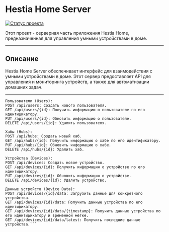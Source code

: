 # Hestia Home Server

[![Статус проекта](https://img.shields.io/badge/Статус-в_разработке-blue.svg)]()

Этот проект - серверная часть приложения Hestia Home, предназначенная для управления умными устройствами в доме.
***
## Описание
Hestia Home Server обеспечивает интерфейс для взаимодействия с умными устройствами в доме. Этот сервер предоставляет API для управления и мониторинга устройств, а также для автоматизации домашних задач.
***
```    
Пользователи (Users):
POST /api/users: Создать нового пользователя.
GET /api/users/{id}: Получить информацию о пользователе по его идентификатору.
PUT /api/users/{id}: Обновить информацию о пользователе.
DELETE /api/users/{id}: Удалить пользователя.

Хабы (Hubs):
POST /api/hubs: Создать новый хаб.
GET /api/hubs/{id}: Получить информацию о хабе по его идентификатору.
PUT /api/hubs/{id}: Обновить информацию о хабе.
DELETE /api/hubs/{id}: Удалить хаб.

Устройства (Devices):
POST /api/devices: Создать новое устройство.
GET /api/devices/{id}: Получить информацию о устройстве по его идентификатору.
PUT /api/devices/{id}: Обновить информацию о устройстве.
DELETE /api/devices/{id}: Удалить устройство.

Данные устройств (Device Data):
POST /api/devices/{id}/data: Загрузить данные для конкретного устройства.
GET /api/devices/{id}/data: Получить данные устройства по его идентификатору.
GET /api/devices/{id}/data/{timestamp}: Получить данные устройства по его идентификатору и временной метке.
GET /api/devices/{id}/data/latest: Получить последние данные устройства.```
